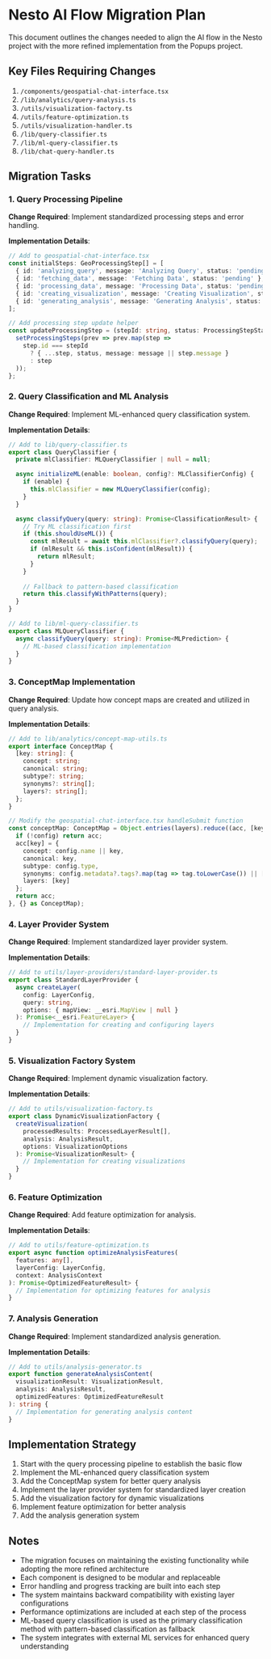 # Nesto AI Flow Migration Plan

This document outlines the changes needed to align the AI flow in the Nesto project with the more refined implementation from the Popups project.

## Key Files Requiring Changes

1. `/components/geospatial-chat-interface.tsx`
2. `/lib/analytics/query-analysis.ts`
3. `/utils/visualization-factory.ts`
4. `/utils/feature-optimization.ts`
5. `/utils/visualization-handler.ts`
6. `/lib/query-classifier.ts`
7. `/lib/ml-query-classifier.ts`
8. `/lib/chat-query-handler.ts`

## Migration Tasks

### 1. Query Processing Pipeline

**Change Required**: Implement standardized processing steps and error handling.

**Implementation Details**:
```typescript
// Add to geospatial-chat-interface.tsx
const initialSteps: GeoProcessingStep[] = [
  { id: 'analyzing_query', message: 'Analyzing Query', status: 'pending' },
  { id: 'fetching_data', message: 'Fetching Data', status: 'pending' },
  { id: 'processing_data', message: 'Processing Data', status: 'pending' },
  { id: 'creating_visualization', message: 'Creating Visualization', status: 'pending' },
  { id: 'generating_analysis', message: 'Generating Analysis', status: 'pending' }
];

// Add processing step update helper
const updateProcessingStep = (stepId: string, status: ProcessingStepStatus, message?: string) => {
  setProcessingSteps(prev => prev.map(step => 
    step.id === stepId 
      ? { ...step, status, message: message || step.message } 
      : step
  ));
};
```

### 2. Query Classification and ML Analysis

**Change Required**: Implement ML-enhanced query classification system.

**Implementation Details**:
```typescript
// Add to lib/query-classifier.ts
export class QueryClassifier {
  private mlClassifier: MLQueryClassifier | null = null;

  async initializeML(enable: boolean, config?: MLClassifierConfig) {
    if (enable) {
      this.mlClassifier = new MLQueryClassifier(config);
    }
  }

  async classifyQuery(query: string): Promise<ClassificationResult> {
    // Try ML classification first
    if (this.shouldUseML()) {
      const mlResult = await this.mlClassifier?.classifyQuery(query);
      if (mlResult && this.isConfident(mlResult)) {
        return mlResult;
      }
    }
    
    // Fallback to pattern-based classification
    return this.classifyWithPatterns(query);
  }
}

// Add to lib/ml-query-classifier.ts
export class MLQueryClassifier {
  async classifyQuery(query: string): Promise<MLPrediction> {
    // ML-based classification implementation
  }
}
```

### 3. ConceptMap Implementation

**Change Required**: Update how concept maps are created and utilized in query analysis.

**Implementation Details**:
```typescript
// Add to lib/analytics/concept-map-utils.ts
export interface ConceptMap {
  [key: string]: {
    concept: string;
    canonical: string;
    subtype?: string;
    synonyms?: string[];
    layers?: string[];
  };
}

// Modify the geospatial-chat-interface.tsx handleSubmit function
const conceptMap: ConceptMap = Object.entries(layers).reduce((acc, [key, config]) => {
  if (!config) return acc;
  acc[key] = {
    concept: config.name || key,
    canonical: key,
    subtype: config.type,
    synonyms: config.metadata?.tags?.map(tag => tag.toLowerCase()) || [],
    layers: [key]
  };
  return acc;
}, {} as ConceptMap);
```

### 4. Layer Provider System

**Change Required**: Implement standardized layer provider system.

**Implementation Details**:
```typescript
// Add to utils/layer-providers/standard-layer-provider.ts
export class StandardLayerProvider {
  async createLayer(
    config: LayerConfig,
    query: string,
    options: { mapView: __esri.MapView | null }
  ): Promise<__esri.FeatureLayer> {
    // Implementation for creating and configuring layers
  }
}
```

### 5. Visualization Factory System

**Change Required**: Implement dynamic visualization factory.

**Implementation Details**:
```typescript
// Add to utils/visualization-factory.ts
export class DynamicVisualizationFactory {
  createVisualization(
    processedResults: ProcessedLayerResult[],
    analysis: AnalysisResult,
    options: VisualizationOptions
  ): Promise<VisualizationResult> {
    // Implementation for creating visualizations
  }
}
```

### 6. Feature Optimization

**Change Required**: Add feature optimization for analysis.

**Implementation Details**:
```typescript
// Add to utils/feature-optimization.ts
export async function optimizeAnalysisFeatures(
  features: any[],
  layerConfig: LayerConfig,
  context: AnalysisContext
): Promise<OptimizedFeatureResult> {
  // Implementation for optimizing features for analysis
}
```

### 7. Analysis Generation

**Change Required**: Implement standardized analysis generation.

**Implementation Details**:
```typescript
// Add to utils/analysis-generator.ts
export function generateAnalysisContent(
  visualizationResult: VisualizationResult,
  analysis: AnalysisResult,
  optimizedFeatures: OptimizedFeatureResult
): string {
  // Implementation for generating analysis content
}
```

## Implementation Strategy

1. Start with the query processing pipeline to establish the basic flow
2. Implement the ML-enhanced query classification system
3. Add the ConceptMap system for better query analysis
4. Implement the layer provider system for standardized layer creation
5. Add the visualization factory for dynamic visualizations
6. Implement feature optimization for better analysis
7. Add the analysis generation system

## Notes

- The migration focuses on maintaining the existing functionality while adopting the more refined architecture
- Each component is designed to be modular and replaceable
- Error handling and progress tracking are built into each step
- The system maintains backward compatibility with existing layer configurations
- Performance optimizations are included at each step of the process
- ML-based query classification is used as the primary classification method with pattern-based classification as fallback
- The system integrates with external ML services for enhanced query understanding 